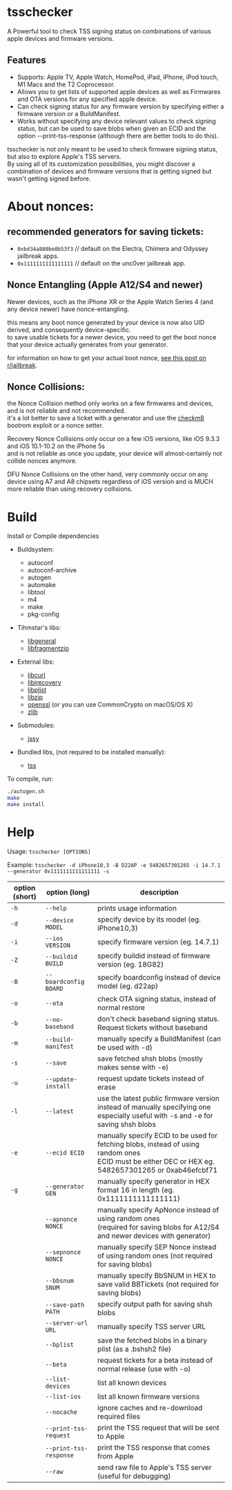 # tsschecker  
A Powerful tool to check TSS signing status on combinations of various apple devices and firmware versions.

## Features  
* Supports: Apple TV, Apple Watch, HomePod, iPad, iPhone, iPod touch, M1 Macs and the T2 Coprocessor.
* Allows you to get lists of supported apple devices as well as Firmwares and OTA versions for any specified apple device.
* Can check signing status for any firmware version by specifying either a firmware version or a BuildManifest.
* Works without specifying any device relevant values to check signing status, but can be used to save blobs when given an ECID and the option --print-tss-response (although there are better tools to do this).

tsschecker is not only meant to be used to check firmware signing status, but also to explore Apple's TSS servers.<br/>
By using all of its customization possibilities, you might discover a combination of devices and firmware versions that is getting signed but wasn't getting signed before. 

# About nonces:
## recommended generators for saving tickets:
* `0xbd34a880be0b53f3` // default on the Electra, Chimera and Odyssey jailbreak apps.
* `0x1111111111111111` // default on the unc0ver jailbreak app.

## Nonce Entangling (Apple A12/S4 and newer)
Newer devices, such as the iPhone XR or the Apple Watch Series 4 (and any device newer) have nonce-entangling.

this means any boot nonce generated by your device is now also UID derived, and consequently device-specific.<br/>to save usable tickets for a newer device, you need to get the boot nonce that your device actually generates from your generator.

for information on how to get your actual boot nonce, [see this post on r/jailbreak](https://www.reddit.com/r/jailbreak/comments/cssh8f/tutorial_easiest_way_to_save_blobs_on_a12/).

## Nonce Collisions:

the Nonce Collision method only works on a few firmwares and devices, and is not reliable and not recommended.<br/>it's a lot better to save a ticket with a generator and use the [checkm8](https://github.com/axi0mx/ipwndfu) bootrom exploit or a nonce setter.

Recovery Nonce Collisions only occur on a few iOS versions, like iOS 9.3.3 and iOS 10.1-10.2 on the iPhone 5s<br/>and is not reliable as once you update, your device will almost-certainly not collide nonces anymore.

DFU Nonce Collisions on the other hand, very commonly occur on any device using A7 and A8 chipsets regardless of iOS version and is MUCH more reliable than using recovery collisions.

# Build
Install or Compile dependencies

* Buildsystem:
  * autoconf
  * autoconf-archive
  * autogen
  * automake
  * libtool
  * m4
  * make
  * pkg-config

* Tihmstar's libs:
  * [libgeneral](https://github.com/tihmstar/libgeneral)
  * [libfragmentzip](https://github.com/tihmstar/libfragmentzip)

* External libs:
  * [libcurl](https://curl.haxx.se/libcurl/)
  * [libirecovery](https://github.com/libimobiledevice/libirecovery)
  * [libplist](https://github.com/libimobiledevice/libplist)
  * [libzip](https://libzip.org/)
  * [openssl](https://www.openssl.org/) (or you can use CommonCrypto on macOS/OS X)
  * [zlib](https://zlib.net/)
  
* Submodules:
  * [jssy](https://github.com/tihmstar/jssy)
  
* Bundled libs, (not required to be installed manually):
  * [tss](https://github.com/libimobiledevice)

To compile, run:

```bash
./autogen.sh
make
make install
```

# Help  
Usage: `tsschecker [OPTIONS]`

Example: `tsschecker -d iPhone10,3 -B D22AP -e 5482657301265 -i 14.7.1 --generator 0x1111111111111111 -s`

| option (short) | option (long)             | description                                                                       |
|----------------|---------------------------|-----------------------------------------------------------------------------------|
|  `-h`          | `--help`                  | prints usage information                                                          |        
|  `-d`          | `--device MODEL`          | specify device by its model (eg. iPhone10,3)                                      |
|  `-i`          | `--ios VERSION`           | specify firmware version (eg. 14.7.1)                                             |
|  `-Z`	         | `--buildid BUILD `	       | specify buildid instead of firmware version (eg. 18G82)							                    |
|  `-B` 	        | `--boardconfig BOARD `	   | specify boardconfig instead of device model (eg. d22ap)						                     |
|  `-o`          | `--ota`	                  | check OTA signing status, instead of normal restore                               |
|  `-b`          | `--no-baseband`           | don't check baseband signing status. Request tickets without baseband             |
|  `-m`          | `--build-manifest`        | manually specify a BuildManifest (can be used with -d)                            | 
|  `-s`          | `--save`		     		         | save fetched shsh blobs (mostly makes sense with -e)                              |
|  `-u`          | `--update-install`        | request update tickets instead of erase                                           |  
|  `-l`	         | `--latest`  				          | use the latest public firmware version instead of manually specifying one<br/>especially useful with -s and -e for saving shsh blobs                                                                                                                |
|  `-e`          | `--ecid ECID`	            | manually specify ECID to be used for fetching blobs, instead of using random ones<br/>ECID must be either DEC or HEX eg. 5482657301265 or 0xab46efcbf71                                                                                               |
|  `-g`          | `--generator GEN`         | manually specify generator in HEX format 16 in length (eg. 0x1111111111111111)    |
|      			       | `--apnonce NONCE`   		    | manually specify ApNonce instead of using random ones<br/>(required for saving blobs for A12/S4 and newer devices with generator)                                                                                                                       |
|      			       | `--sepnonce NONCE`        | manually specify SEP Nonce instead of using random ones (not required for saving blobs) 		                                                                                                                                                    |
|                | `--bbsnum SNUM`           | manually specify BbSNUM in HEX to save valid BBTickets (not required for saving blobs)                                                                                                                                                                  |
|      			       | `--save-path PATH`        | specify output path for saving shsh blobs 		 											                          |
|                | `--server-url URL`        | manually specify TSS server URL                                                   |
|                | `--bplist`                | save the fetched blobs in a binary plist (as a .bshsh2 file)                      |
|                | `--beta`	                 | request tickets for a beta instead of normal release (use with -o)                |
|                | `--list-devices`          | list all known devices                                                            |
|                | `--list-ios`	             | list all known firmware versions                                                  |
|                | `--nocache`       	       | ignore caches and re-download required files                                      |
|                | `--print-tss-request`     | print the TSS request that will be sent to Apple                                  |
|                | `--print-tss-response`    | print the TSS response that comes from Apple                                      |
|                | `--raw`                   | send raw file to Apple's TSS server (useful for debugging)                        |
